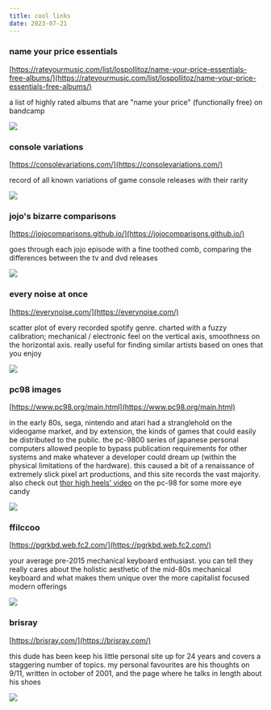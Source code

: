 ```yaml
---
title: cool links
date: 2023-07-21
---
```


### name your price essentials
[https://rateyourmusic.com/list/lospollitoz/name-your-price-essentials-free-albums/](https://rateyourmusic.com/list/lospollitoz/name-your-price-essentials-free-albums/)

a list of highly rated albums that are "name your price" (functionally free) on bandcamp

<a href="https://rateyourmusic.com/list/lospollitoz/name-your-price-essentials-free-albums/"><img src="/_assets/img/cool_links/free_essentials.jpg"/></a>

### console variations
[https://consolevariations.com/](https://consolevariations.com/)

record of all known variations of game console releases with their rarity

<a href="https://consolevariations.com/"><img src="/_assets/img/cool_links/console.jpg"/></a>

### jojo's bizarre comparisons
[https://jojocomparisons.github.io/](https://jojocomparisons.github.io/)

goes through each jojo episode with a fine toothed comb, comparing the differences between the tv and dvd releases

<a href="https://jojocomparisons.github.io/"><img src="/_assets/img/cool_links/jojo.jpg"/></a>

### every noise at once
[https://everynoise.com/](https://everynoise.com/)

scatter plot of every recorded spotify genre. charted with a fuzzy calibration; mechanical / electronic feel on the vertical axis, smoothness on the horizontal axis. really useful for finding similar artists based on ones that you enjoy

<a href="https://everynoise.com/"><img src="/_assets/img/cool_links/everynoise.jpg"/></a>

### pc98 images
[https://www.pc98.org/main.html](https://www.pc98.org/main.html)

in the early 80s, sega, nintendo and atari had a stranglehold on the videogame market, and by extension, the kinds of games that could easily be distributed to the public. the pc-9800 series of japanese personal computers allowed people to bypass publication requirements for other systems and make whatever a developer could dream up (within the physical limitations of the hardware). this caused a bit of a renaissance of extremely slick pixel art productions, and this site records the vast majority. also check out [thor high heels' video](https://www.youtube.com/watch?v=OVpX2y6KjwA) on the pc-98 for some more eye candy

<a href="https://www.pc98.org/main.html"><img src="/_assets/img/cool_links/pc98.jpg"/></a>

<!--TODO: ## android arts
[https://androidarts.com/](https://androidarts.com/)
-->
### ffilccoo
[https://pgrkbd.web.fc2.com/](https://pgrkbd.web.fc2.com/)

your average pre-2015 mechanical keyboard enthusiast. you can tell they really cares about the holistic aesthetic of the mid-80s mechanical keyboard and what makes them unique over the more capitalist focused modern offerings

<a href="https://pgrkbd.web.fc2.com/"><img src="/_assets/img/cool_links/filco.jpg"/></a>

### brisray
[https://brisray.com/](https://brisray.com/)

this dude has been keep his little personal site up for 24 years and covers a staggering number of topics. my personal favourites are his thoughts on 9/11, written in october of 2001, and the page where he talks in length about his shoes

<a href="https://brisray.com/"><img src="/_assets/img/cool_links/brisray.jpg"/></a>